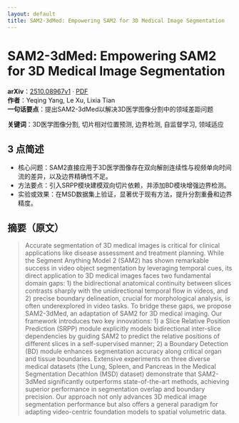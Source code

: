```yaml
---
layout: default
title: SAM2-3dMed: Empowering SAM2 for 3D Medical Image Segmentation
---
```


# SAM2-3dMed: Empowering SAM2 for 3D Medical Image Segmentation
**arXiv**：[2510.08967v1](https://arxiv.org/abs/2510.08967) · [PDF](https://arxiv.org/pdf/2510.08967.pdf)  
**作者**：Yeqing Yang, Le Xu, Lixia Tian  
**一句话要点**：提出SAM2-3dMed以解决3D医学图像分割中的领域差距问题

**关键词**：3D医学图像分割, 切片相对位置预测, 边界检测, 自监督学习, 领域适应

## 3 点简述
- 核心问题：SAM2直接应用于3D医学图像存在双向解剖连续性与视频单向时间流的差异，以及边界精确性不足。
- 方法要点：引入SRPP模块建模双向切片依赖，并添加BD模块增强边界检测。
- 实验或效果：在MSD数据集上验证，显著优于现有方法，提升分割重叠和边界精度。

## 摘要（原文）

> Accurate segmentation of 3D medical images is critical for clinical
> applications like disease assessment and treatment planning. While the Segment
> Anything Model 2 (SAM2) has shown remarkable success in video object
> segmentation by leveraging temporal cues, its direct application to 3D medical
> images faces two fundamental domain gaps: 1) the bidirectional anatomical
> continuity between slices contrasts sharply with the unidirectional temporal
> flow in videos, and 2) precise boundary delineation, crucial for morphological
> analysis, is often underexplored in video tasks. To bridge these gaps, we
> propose SAM2-3dMed, an adaptation of SAM2 for 3D medical imaging. Our framework
> introduces two key innovations: 1) a Slice Relative Position Prediction (SRPP)
> module explicitly models bidirectional inter-slice dependencies by guiding SAM2
> to predict the relative positions of different slices in a self-supervised
> manner; 2) a Boundary Detection (BD) module enhances segmentation accuracy
> along critical organ and tissue boundaries. Extensive experiments on three
> diverse medical datasets (the Lung, Spleen, and Pancreas in the Medical
> Segmentation Decathlon (MSD) dataset) demonstrate that SAM2-3dMed significantly
> outperforms state-of-the-art methods, achieving superior performance in
> segmentation overlap and boundary precision. Our approach not only advances 3D
> medical image segmentation performance but also offers a general paradigm for
> adapting video-centric foundation models to spatial volumetric data.


